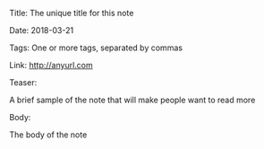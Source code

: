 Title:  The unique title for this note

Date:   2018-03-21

Tags:   One or more tags, separated by commas

Link:   http://anyurl.com

Teaser: 
 
A brief sample of the note that will make people want to read more

Body:   
 
The body of the note

